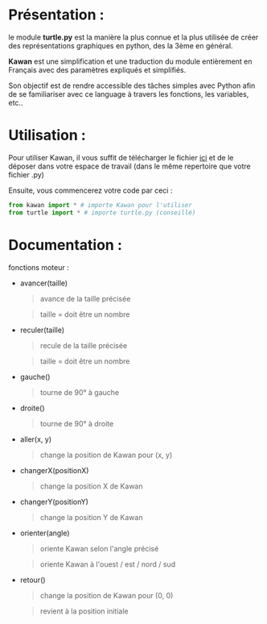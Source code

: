 # Présentation :
le module **turtle.py** est la manière la plus connue et la plus utilisée de créer des représentations graphiques en python, des la 3ème en général.

**Kawan** est une simplification et une traduction du module entièrement en Français avec des paramètres expliqués et simplifiés.

Son objectif est de rendre accessible des tâches simples avec Python afin de se familiariser avec ce language à travers les fonctions, les variables, etc..

# Utilisation :
Pour utiliser Kawan, il vous suffit de télécharger le fichier [ici](https://github.com/CallMeKitsu/kawan/archive/refs/heads/main.zip "téléchargement") et de le déposer dans votre espace de travail (dans le même repertoire que votre fichier .py)

Ensuite, vous commencerez votre code par ceci :

```py
from kawan import * # importe Kawan pour l'utiliser
from turtle import * # importe turtle.py (conseillé)
```

# Documentation :
fonctions moteur :
* avancer(taille)
  >avance de la taille précisée
  
  >taille = doit être un nombre
* reculer(taille)
  >recule de la taille précisée
  
  >taille = doit être un nombre
* gauche()
  >tourne de 90° à gauche
* droite()
  >tourne de 90° à droite
* aller(x, y)
  >change la position de Kawan pour (x, y)
* changerX(positionX)
  >change la position X de Kawan
* changerY(positionY)
  >change la position Y de Kawan
* orienter(angle)
  >oriente Kawan selon l'angle précisé
  
  >oriente Kawan à l'ouest / est / nord / sud 
* retour()
  >change la position de Kawan pour (0, 0)
   
  >revient à la position initiale 